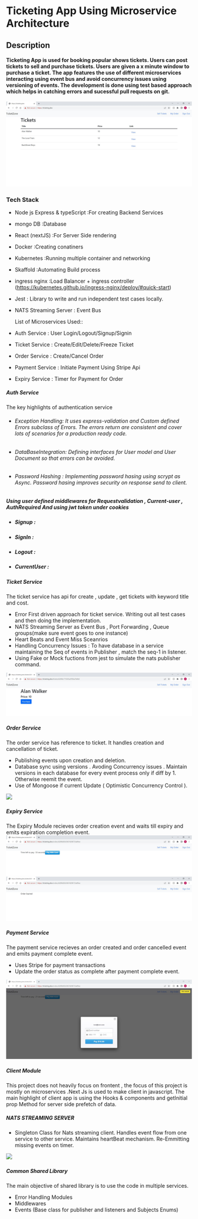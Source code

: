 # Ticketing App Using Microservice Architecture

## Description

#### Ticketing App is used for booking popular shows tickets. Users can post tickets to sell and purchase tickets. Users are given a x minute window to purchase a ticket. The app features the use of different microservices interacting using event bus and avoid concurrency issues using versioning of events. The development is done using test based approach which helps in catching errors and sucessful pull requests on git.

![](images/HomePage.jpg)

### Tech Stack

- Node js Express & typeScript :For creating Backend Services
- mongo DB :Database
- React (nextJS) :For Server Side rendering
- Docker :Creating conatiners
- Kubernetes :Running multiple container and networking
- Skaffold :Automating Build process
- ingress nginx :Load Balancer + ingress controller (https://kubernetes.github.io/ingress-nginx/deploy/#quick-start)
- Jest : Library to write and run independent test cases locally.
- NATS Streaming Server : Event Bus

  List of Microservices Used::

- Auth Service : User Login/Logout/Signup/Signin
- Ticket Service : Create/Edit/Delete/Freeze Ticket
- Order Service : Create/Cancel Order
- Payment Service : Initiate Payment Using Stripe Api
- Expiry Service : Timer for Payment for Order

##### Auth Service

The key highlights of authentication service

- ###### Exception Handling: It uses express-validation and Custom defined Errors subclass of Errors. The errors return are consistent and cover lots of scenarios for a production ready code.
- ###### DataBaseIntegration: Defining interfaces for User model and User Document so that errors can be avoided.
- ###### Password Hashing : Implementing password hasing using scrypt as Async. Password hasing improves security on response send to client.

##### Using user defined middlewares for Requestvalidation , Current-user , AuthRequired And using jwt token under cookies

- ##### Signup :
- ##### SignIn :
- ##### Logout :
- ##### CurrentUser :

##### Ticket Service

The ticket service has api for create , update , get tickets with keyword title and cost.

- Error First driven approach for ticket service. Writing out all test cases and then doing the implementation.
- NATS Streaming Server as Event Bus , Port Forwarding , Queue groups(make sure event goes to one instance)
- Heart Beats and Event Miss Sceanrios
- Handling Concurrency Issues : To have database in a service maintaining the Seq of events in Publisher , match the seq-1 in listener.
- Using Fake or Mock fuctions from jest to simulate the nats publisher command.

![](images/Ticket_Service.JPG)

##### Order Service

The order service has reference to ticket. It handles creation and cancellation of ticket.

- Publishing events upon creation and deletion.
- Database sync using versions . Avoding Concurrency issues . Maintain versions in each database for every event process only if diff by 1. Otherwise reemit the event.
- Use of Mongoose if current Update ( Optimistic Concurrency Control ).

![](images/OrderService.JPG)

##### Expiry Service

The Expiry Module recieves order creation event and waits till expiry and emits expiration completion event.
![](images/ExpiryService.JPG)
![](images/ExpiredOrder.JPG)

##### Payment Service

The payment service recieves an order created and order cancelled event and emits payment complete event.

- Uses Stripe for payment transactions
- Update the order status as complete after payment complete event.

![](images/Payment_Service.JPG)

##### Client Module

This project does not heavily focus on frontent , the focus of this project is mostly on microservices .Next Js is used to make client in javascript. The main highlight of client app is using the Hooks & components and getInitial prop Method for server side prefetch of data.

##### NATS STREAMING SERVER

- Singleton Class for Nats streaming client. Handles event flow from one service to other service. Maintains heartBeat mechanism. Re-Emmitting missing events on timer.

![](images/EventFlowInServices.JPG)

##### Common Shared Library

The main objective of shared library is to use the code in multiple services.

- Error Handling Modules
- Middlewares
- Events (Base class for publisher and listeners and Subjects Enums)

